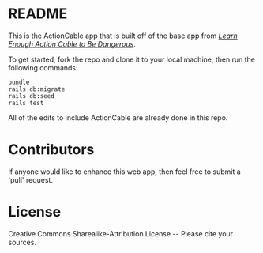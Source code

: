# README

This is the ActionCable app that is built off of the base app from [*Learn Enough Action Cable to Be Dangerous*](https://www.learnenough.com/action-cable-tutorial).

To get started, fork the repo and clone it to your local machine, then run the following commands:

```
bundle
rails db:migrate
rails db:seed
rails test
```
All of the edits to include ActionCable are already done in this repo.

# Contributors

If anyone would like to enhance this web app, then feel free to submit a 'pull' request. 

# License

Creative Commons Sharealike-Attribution License -- Please cite your sources. 
